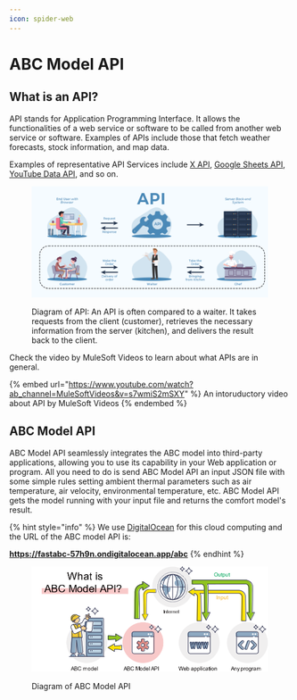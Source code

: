 ```yaml
---
icon: spider-web
---
```


# ABC Model API

## What is an API?

API stands for Application Programming Interface. It allows the functionalities of a web service or software to be called from another web service or software. Examples of APIs include those that fetch weather forecasts, stock information, and map data.&#x20;

Examples of representative API Services include [X API](https://developer.x.com/en/products/twitter-api), [Google Sheets API](https://developers.google.com/sheets/api/reference/rest), [YouTube Data API](https://developers.google.com/youtube/v3), and so on.

<figure><img src="../../.gitbook/assets/What-is-an-API.png" alt=""><figcaption><p>Diagram of API: An API is often compared to a waiter. It takes requests from the client (customer), retrieves the necessary information from the server (kitchen), and delivers the result back to the client.</p></figcaption></figure>

Check the video by MuleSoft Videos to learn about what APIs are in general.

{% embed url="https://www.youtube.com/watch?ab_channel=MuleSoftVideos&v=s7wmiS2mSXY" %}
An intoruductory video about API by MuleSoft Videos
{% endembed %}

## ABC Model API

ABC Model API seamlessly integrates the ABC model into third-party applications, allowing you to use its capability in your Web application or program. All you need to do is send ABC Model API an input JSON file with some simple rules setting ambient thermal parameters such as air temperature, air velocity, environmental temperature, etc. ABC Model API gets the model running with your input file and returns the comfort model's result.

{% hint style="info" %}
We use [DigitalOcean](https://www.digitalocean.com/) for this cloud computing and the URL of the ABC model API is:&#x20;

**https://fastabc-57h9n.ondigitalocean.app/abc**
{% endhint %}

<figure><img src="../../.gitbook/assets/image (18).png" alt=""><figcaption><p>Diagram of ABC Model API</p></figcaption></figure>

